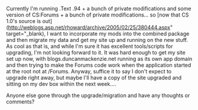 Currently I'm running .Text .94 + a bunch of private modifications and some version of CS:Forums + a bunch of private modifications... so [now that CS 1.0's source is out](http://weblogs.asp.net/rhoward/archive/2005/02/25/380444.aspx" target="_blank), I want to incorporate my mods into the combined package and then migrate my data and get my site up and running on the new stuff. As cool as that is, and while I'm sure it has excellent tools/scripts for upgrading, I'm not looking forward to it. It was hard enough to get my site set up now, with blogs.duncanmackenzie.net running as its own app domain and then trying to make the Forums code work when the application started at the root not at /Forums. Anyway, suffice it to say I don't expect to upgrade right away, but maybe I'll have a copy of the site upgraded and sitting on my dev box within the next week....

Anyone else gone through the upgrade/migration and have any thoughts or comments?